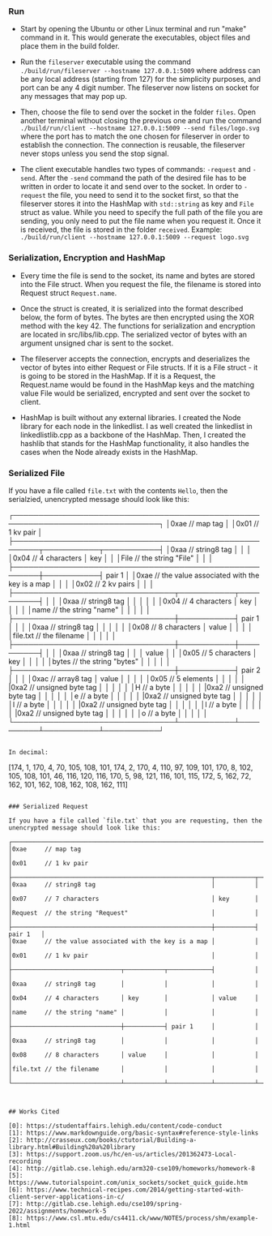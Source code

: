 ### Run 

- Start by opening the Ubuntu or other Linux terminal and run "make" command in it.
This would generate the executables, object files and place them in the build folder. 

- Run the `fileserver` executable using the command `./build/run/fileserver --hostname 127.0.0.1:5009` where address can be any local address (starting from 127) for the simplicity purposes, and port can be any 4 digit number. The fileserver now listens on socket for any messages that may pop up. 

- Then, choose the file to send over the socket in the folder `files`. Open another terminal without closing the previous one and run the command `./build/run/client --hostname 127.0.0.1:5009 --send files/logo.svg` where the port has to match the one chosen for fileserver in order to establish the connection. The connection is reusable, the fileserver never stops unless you send the stop signal.

- The client executable handles two types of commands: `-request` and `-send`. After the `-send` command the path of the desired file has to be written in order to locate it and send over to the socket. In order to `-request` the file, you need to send it to the socket first, so that the fileserver stores it into the HashMap with `std::string` as key and `File` struct as value. While you need to specify the full path of the file you are sending, you only need to put the file name when you request it. Once it is received, the file is stored in the folder `received`.
Example: `./build/run/client --hostname 127.0.0.1:5009 --request logo.svg`


### Serialization, Encryption and HashMap 

- Every time the file is send to the socket, its name and bytes are stored into the File struct. When you request the file, the filename is stored into Request struct `Request.name`. 

- Once the struct is created, it is serialized into the format described below, the form of bytes. The bytes are then encrypted using the XOR method with the key 42. The functions for serialization and encryption are located in src/libs/lib.cpp. The serialized vector of bytes with an argument unsigned char is sent to the socket. 

- The fileserver accepts the connection, encrypts and deserializes the vector of bytes into either Request or File structs. If it is a File struct - it is going to be stored in the HashMap. If it is a Request, the Request.name would be found in the HashMap keys and the matching value File would be serialized, encrypted and sent over the socket to client. 

- HashMap is built without any external libraries. I created the Node library for each node in the linkedlist. I as well created the linkedlist in linkedlistlib.cpp as a backbone of the HashMap. Then, I created the hashlib that stands for the HashMap functionality, it also handles the cases when the Node already exists in the HashMap. 

### Serialized File

If you have a file called `file.txt` with the contents `Hello`, then the serialzied, unencrypted message should look like this:

┌───────────────────────────────────────────────────────────────────────────────┐
│0xae     // map tag                                                            │
│0x01     // 1 kv pair                                                          │
├───────────────────────────────────────────────────────┬───────────┬───────────┤
│0xaa     // string8 tag                                │           │           │
│0x04     // 4 characters                               │ key       │           │
│File     // the string "File"                          │           │           │
├───────────────────────────────────────────────────────┼───────────┤  pair 1   │
│0xae     // the value associated with the key is a map │           │           │
│0x02     // 2 kv pairs                                 │           │           │
├────────────────────────────────┬───────────┬──────────┤           │           │
│0xaa     // string8 tag         │           │          │           │           │
│0x04     // 4 characters        │ key       │          │           │           │
│name     // the string "name"   │           │          │           │           │
├────────────────────────────────┼───────────┤ pair 1   │           │           │
│0xaa     // string8 tag         │           │          │           │           │
│0x08     // 8 characters        │ value     │          │           │           │
│file.txt // the filename        │           │          │           │           │
├────────────────────────────────┼───────────┼──────────┤           │           │
│0xaa     // string8 tag         │           │          │ value     │           │
│0x05     // 5 characters        │ key       │          │           │           │
│bytes    // the string "bytes"  │           │          │           │           │
├────────────────────────────────┼───────────┤ pair 2   │           │           │
│0xac     // array8 tag          │ value     │          │           │           │
│0x05     // 5 elements          │           │          │           │           │
|0xa2     // unsigned byte tag   │           │          │           │           │
│H        // a byte              │           │          │           │           │
|0xa2     // unsigned byte tag   │           │          │           │           │
│e        // a byte              │           │          │           │           │
|0xa2     // unsigned byte tag   │           │          │           │           │
│l        // a byte              │           │          │           │           │
|0xa2     // unsigned byte tag   │           │          │           │           │
│l        // a byte              │           │          │           │           │
|0xa2     // unsigned byte tag   │           │          │           │           │
│o        // a byte              │           │          │           │           │
└────────────────────────────────┴───────────┴──────────┴───────────┴───────────┘           
```

In decimal:
```
[174, 1, 170, 4, 70, 105, 108, 101, 174, 2, 170, 4, 110, 97, 109, 101, 170, 8, 102, 105, 108, 101, 46, 116, 120, 116, 170, 5, 98, 121, 116, 101, 115, 172, 5, 162, 72, 162, 101, 162, 108, 162, 108, 162, 111]
```

### Serialized Request

If you have a file called `file.txt` that you are requesting, then the unencrypted message should look like this:

┌───────────────────────────────────────────────────────────────────────────────┐
│0xae     // map tag                                                            │
│0x01     // 1 kv pair                                                          │
├───────────────────────────────────────────────────────┬───────────┬───────────┤
│0xaa     // string8 tag                                │           │           │
│0x07     // 7 characters                               │ key       │           │
│Request  // the string "Request"                       │           │           │
├───────────────────────────────────────────────────────┼───────────┤  pair 1   │
│0xae     // the value associated with the key is a map │           │           │
│0x01     // 1 kv pair                                  │           │           │
├──────────────────────────────┬───────────┬────────────┤           │           │
│0xaa     // string8 tag       │           │            │           │           │
│0x04     // 4 characters      │ key       │            │ value     │           │
│name     // the string "name" │           │            │           │           │
├──────────────────────────────┼───────────┤ pair 1     │           │           │
│0xaa     // string8 tag       │           │            │           │           │
│0x08     // 8 characters      │ value     │            │           │           │
│file.txt // the filename      │           │            │           │           │
└──────────────────────────────┴───────────┴────────────┴───────────┴───────────┘           



## Works Cited

[0]: https://studentaffairs.lehigh.edu/content/code-conduct
[1]: https://www.markdownguide.org/basic-syntax#reference-style-links
[2]: http://crasseux.com/books/ctutorial/Building-a-library.html#Building%20a%20library
[3]: https://support.zoom.us/hc/en-us/articles/201362473-Local-recording
[4]: http://gitlab.cse.lehigh.edu/arm320-cse109/homeworks/homework-8
[5]: https://www.tutorialspoint.com/unix_sockets/socket_quick_guide.htm
[6]: https://www.technical-recipes.com/2014/getting-started-with-client-server-applications-in-c/
[7]: http://gitlab.cse.lehigh.edu/cse109/spring-2022/assignments/homework-5
[8]: https://www.csl.mtu.edu/cs4411.ck/www/NOTES/process/shm/example-1.html